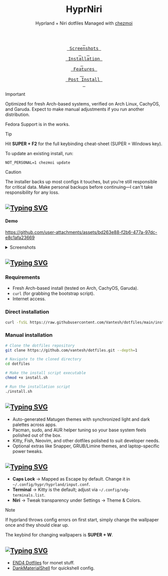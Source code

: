 <h1 align="center">HyprNiri</h1>
<p align="center">Hyprland + Niri dotfiles Managed with <a href="https://github.com/twpayne/chezmoi">chezmoi</a></p>

<p align="center">
	<br><br>
	<a href="#screenshots"><kbd> <br> Screenshots <br> </kbd></a>&ensp;&ensp;
	<a href="#installation"><kbd> <br> Installation <br> </kbd></a>&ensp;&ensp;
	<a href="#features"><kbd> <br> Features <br> </kbd> </a>&ensp;&ensp;
	<a href="#post-install"><kbd> <br> Post Install <br> </kbd></a>
</p>

> [!IMPORTANT]
> Optimized for fresh Arch-based systems, verified on Arch Linux, CachyOS, and Garuda. Expect to make manual adjustments if you run another distribution.
>
> Fedora Support is in the works.

> [!TIP]
> Hit **SUPER + F2** for the full keybinding cheat-sheet (SUPER = Windows key).
>
> To update an existing install, run:
>
> ```
> NOT_PERSONAL=1 chezmoi update
> ```

> [!CAUTION]
> The installer backs up most configs it touches, but you're still responsible for critical data. Make personal backups before continuing—I can't take responsibility for any loss.

<a id="screenshots"></a>

## [![Typing SVG](https://readme-typing-svg.herokuapp.com?font=JetBrains+Mono&pause=1000&color=84D2E7&width=435&lines=Preview)](https://git.io/typing-svg)

#### Demo

https://github.com/user-attachments/assets/bd263e88-f2b6-477a-97dc-e8c1afa23669

<details>
<summary>Screenshots</summary>
<img width="1920" height="1080" alt="Image" src="https://github.com/user-attachments/assets/e21a6d4d-f885-4eab-842d-e178f580c2d9" />

<img width="1920" height="1080" alt="Image" src="https://github.com/user-attachments/assets/34511907-02ce-461f-a83e-c44478e45d4f" />

<img width="1920" height="1080" alt="Image" src="https://github.com/user-attachments/assets/a15b55ca-2017-403d-9eea-9a87f3b2a654" />

<img width="1921" height="1080" alt="Image" src="https://github.com/user-attachments/assets/d3be0e12-8798-4ede-949b-e15fe3cf0762" />

<img width="1920" height="1080" alt="Image" src="https://github.com/user-attachments/assets/69c53c38-0a6c-45db-9f5b-070f5c7117b3" />

<img width="1920" height="1080" alt="Image" src="https://github.com/user-attachments/assets/17a301e1-1f64-48eb-b053-d7baf2634830" />

<img width="1921" height="1044" alt="Image" src="https://github.com/user-attachments/assets/190724a6-ac40-4e2d-8fb0-6b0349166ea8" />

<img width="1857" height="1021" alt="Image" src="https://github.com/user-attachments/assets/304c5803-05ec-4036-8fc8-f2cba922f56b" />

<img width="1921" height="1079" alt="Image" src="https://github.com/user-attachments/assets/a3c36b91-b11d-4b54-9200-3384daee3544" />

</details>

<a id="installation"></a>

## [![Typing SVG](https://readme-typing-svg.herokuapp.com?font=JetBrains+Mono&pause=1000&color=84D2E7&width=435&lines=Installation)](https://git.io/typing-svg)

### Requirements

- Fresh Arch-based install (tested on Arch, CachyOS, Garuda).
- `curl` (for grabbing the bootstrap script).
- Internet access.

### Direct installation

```bash
curl -fsSL https://raw.githubusercontent.com/Vantesh/dotfiles/main/install.sh | bash
```

### Manual installation

```bash
# Clone the dotfiles repository
git clone https://github.com/vantesh/dotfiles.git --depth=1

# Navigate to the cloned directory
cd dotfiles

# Make the install script executable
chmod +x install.sh

# Run the installation script
./install.sh
```

<a id="features"></a>

## [![Typing SVG](https://readme-typing-svg.herokuapp.com?font=JetBrains+Mono&pause=1000&color=84D2E7&width=435&lines=Features)](https://git.io/typing-svg)

- Auto-generated Matugen themes with synchronized light and dark palettes across apps.
- Pacman, sudo, and AUR helper tuning so your base system feels polished out of the box.
- Kitty, Fish, Neovim, and other dotfiles polished to suit developer needs.
- Optional extras like Snapper, GRUB/Limine themes, and laptop-specific power tweaks.

<a id="post-install"></a>

## [![Typing SVG](https://readme-typing-svg.herokuapp.com?font=JetBrains+Mono&pause=1000&color=84D2E7&width=435&lines=Post-install+notes)](https://git.io/typing-svg)

- **Caps Lock** → Mapped as Escape by default. Change it in `~/.config/hypr/hyprland/input.conf`.
- **Terminal** → Kitty is the default; adjust via `~/.config/xdg-terminals.list`.
- **Niri** → Tweak transparency under Settings → Theme & Colors.

> [!NOTE]
> If hyprland throws config errors on first start, simply change the wallpaper once and they should clear up.
>
> The keybind for changing wallpapers is **SUPER + W**.

<a id="credits"></a>

## [![Typing SVG](https://readme-typing-svg.herokuapp.com?font=JetBrains+Mono&pause=1000&color=84D2E7&width=435&lines=Credits)](https://git.io/typing-svg)

- [END4 Dotfiles](https://github.com/end-4/dots-hyprland) for monet stuff.
- [DankMaterialShell](https://github.com/AvengeMedia/DankMaterialShell) for quickshell config.
